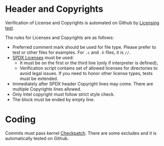 # Header and Copyrights

Verification of License and Copyrights is automated on Github by
[Licensing test](https://github.com/intel/ledmon/blob/main/tests/licensing.py).

The rules for Licenses and Copyrights are as follows:
- Preferred comment mark should be used for file type. Please prefer to test or other files for
  examples. For `.c` and `.h` files, it is `//`.
- [SPDX Licenses](https://spdx.org/licenses/) must be used:
  - It must be on the first or the third line (only if interpreter is defined);
  - Verification script contains set of allowed licenses for directories to avoid legal issues.
    If you need to honor other license types, tests must be extended.
- Immediately after SPDX header Copyright lines may come. There are multiple Copyrights lines
  allowed.
- Only Intel copyright must follow strict style check.
- The block must be ended by empty line.

# Coding

Commits must pass kernel [Checkpatch](https://docs.kernel.org/dev-tools/checkpatch.html). There are
some excludes and it is automatically tested on Github.
